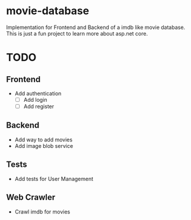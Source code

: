 # movie-database

Implementation for Frontend and Backend of a imdb like movie database.
This is just a fun project to learn more about asp.net core.

# TODO

## Frontend

- Add authentication
  - [ ] Add login
  - [ ] Add register

## Backend

- Add way to add movies
- Add image blob service

## Tests

- Add tests for User Management

## Web Crawler

- Crawl imdb for movies
